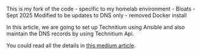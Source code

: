 This is my fork of the code - specific to my homelab environment - Bloats - Sept 2025
Modified to be updates to DNS only - removed Docker install

In this article, we are going to set up Technitium using Ansible and also maintain the DNS records by using Technitium Api.

You could read all the details in [this medium article](https://medium.com/codex/technitium-dns-server-setup-and-maintain-records-using-ansible-ed88ba911743).


